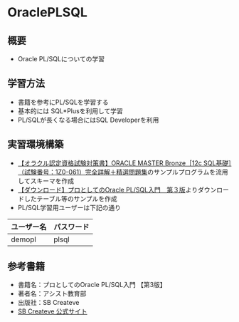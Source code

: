 # OraclePLSQL

## 概要
* Oracle PL/SQLについての学習

## 学習方法
* 書籍を参考にPL/SQLを学習する
* 基本的には SQL*Plusを利用して学習
* PL/SQLが長くなる場合にはSQL Developerを利用

## 実習環境構築
* [【オラクル認定資格試験対策書】ORACLE MASTER Bronze［12c SQL基礎］（試験番号：1Z0-061）完全詳解＋精選問題集](https://www.sbcr.jp/product/4797375411/)のサンプルプログラムを流用してスキーマを作成
* [【ダウンロード】プロとしてのOracle PL/SQL入門　第３版](https://www.sbcr.jp/support/11867/)よりダウンロードしたテーブル等のサンプルを作成
* PL/SQL学習用ユーザーは下記の通り

|ユーザー名|パスワード|
|----|----|
|demopl|plsql|

## 参考書籍
* 書籍名：プロとしてのOracle PL/SQL入門 【第3版】
* 著者名：アシスト教育部
* 出版社：SB Createve
* [SB Createve 公式サイト](https://www.sbcr.jp/product/4797377071/)
